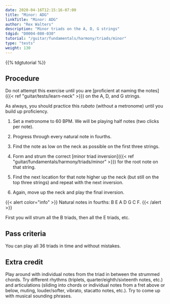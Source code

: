 ```yaml
---
date: 2020-04-16T12:15:16-07:00
title: "Minor: ADG"
linkTitle: "Minor: ADG"
author: "Rex Walters"
description: "Minor triads on the A, D, G strings"
tdgid: "D0004-080-030"
tutorial: "/guitar/fundamentals/harmony/triads/minor"
type: "tests"
weight: 130
---
```


{{% tdgtutorial %}}

## Procedure

Do not attempt this exercise until you are [proficient at naming the notes]({{< ref "guitar/tests/learn-neck" >}}) on the A, D, and G strings.

As always, you should practice this *rubato* (without a metronome) until you build up proficiency.

1. Set a metronome to 60 BPM. We will be playing half notes (two clicks per note).

2. Progress through every natural note in fourths.

  1. Find the note as low on the neck as possible on the first three strings.
  2. Form and strum the correct [minor triad inversion]({{< ref "guitar/fundamentals/harmony/triads/minor" >}}) for the root note on that string.
  3. Find the next location for that note higher up the neck (but still on the top three strings) and repeat with the next inversion.
  4. Again, move up the neck and play the final inversion.

{{< alert color="info" >}}
Natural notes in fourths: B E A D G C F.
{{< /alert >}}

First you will strum all the B triads, then all the E triads, etc.

## Pass criteria

You can play all 36 triads in time and without mistakes.

## Extra credit

Play around with individual notes from the triad in between the strummed chords. Try different rhythms (triplets, quarter/eighth/sixteenth notes, etc.) and articulations (sliding into chords or individual notes from a fret above or below, muting, louder/softer, vibrato, stacatto notes, etc.). Try to come up with musical sounding phrases.
